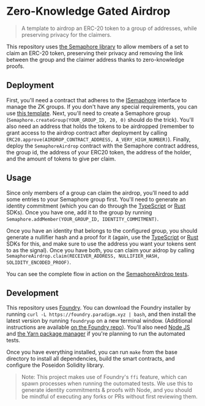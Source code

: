 # Zero-Knowledge Gated Airdrop

> A template to airdrop an ERC-20 token to a group of addresses, while preserving privacy for the claimers.

This repository uses [the Semaphore library](http://semaphore.appliedzkp.org) to allow members of a set to claim an ERC-20 token, preserving their privacy and removing the link between the group and the claimer address thanks to zero-knowledge proofs.

## Deployment

First, you'll need a contract that adheres to the [ISemaphore](./src/interfaces/ISemaphore.sol) interface to manage the ZK groups. If you don't have any special requirements, you can use [this template](./src/Semaphore.sol). Next, you'll need to create a Semaphore group (`Semaphore.createGroup(YOUR_GROUP_ID, 20, 0)` should do the trick). You'll also need an address that holds the tokens to be airdropped (remember to grant access to the airdrop contract after deployment by calling `ERC20.approve(AIRDROP_CONTRACT_ADDRESS, A_VERY_HIGH_NUMBER)`). Finally, deploy the `SemaphoreAirdrop` contract with the Semaphore contract address, the group id, the address of your ERC20 token, the address of the holder, and the amount of tokens to give per claim.

## Usage

Since only members of a group can claim the airdrop, you'll need to add some entries to your Semaphore group first. You'll need to generate an identity commitment (which you can do through the [TypeScript](https://github.com/appliedzkp/zk-kit/tree/main/packages/identity) or [Rust](https://github.com/worldcoin/semaphore-rs) SDKs). Once you have one, add it to the group by running `Semaphore.addMember(YOUR_GROUP_ID, IDENTITY_COMMITMENT)`.

Once you have an identity that belongs to the configured group, you should generate a nullifier hash and a proof for it (again, use the [TypeScript](https://github.com/appliedzkp/zk-kit/tree/main/packages/protocols) or [Rust](https://github.com/worldcoin/semaphore-rs) SDKs for this, and make sure to use the address you want your tokens sent to as the signal). Once you have both, you can claim your aidrop by calling `SemaphoreAirdrop.claim(RECEIVER_ADDRESS, NULLIFIER_HASH, SOLIDITY_ENCODED_PROOF)`.

You can see the complete flow in action on the [SemaphoreAirdrop tests](./src/test/SemaphoreAirdrop.t.sol).

## Development

This repository uses [Foundry](https://github.com/gakonst/foundry). You can download the Foundry installer by running `curl -L https://foundry.paradigm.xyz | bash`, and then install the latest version by running `foundryup` on a new terminal window. (Additional instructions are available [on the Foundry repo](https://github.com/gakonst/foundry#installation)). You'll also need [Node JS](https://nodejs.org) and [the Yarn package manager](https://yarnpkg.com) if you're planning to run the automated tests.

Once you have everything installed, you can run `make` from the base directory to install all dependencies, build the smart contracts, and configure the Poseidon Solidity library.

> Note: This project makes use of Foundry's `ffi` feature, which can spawn processes when running the outomated tests. We use this to generate identity commitments & proofs with Node, and you should be mindful of executing any forks or PRs without first reviewing them.
